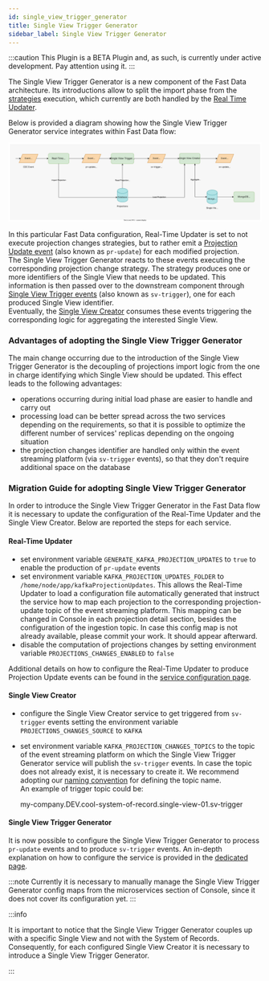 ```yaml
---
id: single_view_trigger_generator
title: Single View Trigger Generator
sidebar_label: Single View Trigger Generator
---
```


:::caution
This Plugin is a BETA Plugin and, as such, is currently under active development. Pay attention using it.
:::

The Single View Trigger Generator is a new component of the Fast Data architecture. Its introductions allow to split the import phase
from the [strategies](/fast_data/the_basics.md#strategies) execution, which currently are both handled by the [Real Time Updater](/fast_data/realtime_updater.md).

Below is provided a diagram showing how the Single View Trigger Generator service integrates within Fast Data flow:

![Fast data lifecycle with Single View Trigger Generator](img/svtg-fd-arch.svg)

In this particular Fast Data configuration, Real-Time Updater is set to not execute projection changes strategies, but to rather emit a [Projection Update event](/fast_data/inputs_and_outputs.md#projection-update) (also known as `pr-update`) for each modified projection.  
The Single View Trigger Generator reacts to these events executing the corresponding projection change strategy. The strategy produces one or more identifiers of the Single View that needs to be updated.
This information is then passed over to the downstream component through [Single View Trigger events](/fast_data/inputs_and_outputs.md#single-view-trigger) (also known as `sv-trigger`), one for each produced Single View identifier.  
Eventually, the [Single View Creator](/fast_data/single_view_creator.md) consumes these events triggering the corresponding logic for aggregating the interested Single View.

### Advantages of adopting the Single View Trigger Generator

The main change occurring due to the introduction of the Single View Trigger Generator is the decoupling of projections import logic from the one in charge identifying which Single View should be updated.
This effect leads to the following advantages:

- operations occurring during initial load phase are easier to handle and carry out
- processing load can be better spread across the two services depending on the requirements, so that it is possible to optimize the different number of services' replicas depending on the ongoing situation
- the projection changes identifier are handled only within the event streaming platform (via `sv-trigger` events), so that they don't require additional space on the database

### Migration Guide for adopting Single View Trigger Generator

In order to introduce the Single View Trigger Generator in the Fast Data flow it is necessary to update the configuration of the Real-Time Updater and the Single View Creator. Below are reported the steps for each service.

#### Real-Time Updater

- set environment variable `GENERATE_KAFKA_PROJECTION_UPDATES` to `true` to enable the production of `pr-update` events
- set environment variable `KAFKA_PROJECTION_UPDATES_FOLDER` to `/home/node/app/kafkaProjectionUpdates`. This allows the Real-Time Updater to load a configuration file automatically generated that instruct the service how to map each projection to the corresponding projection-update topic of the event streaming platform. This mapping can be changed in Console in each projection detail section, besides the configuration of the ingestion topic. In case this config map is not already available, please commit your work. It should appear afterward.
- disable the computation of projections changes by setting environment variable `PROJECTIONS_CHANGES_ENABLED` to `false`

Additional details on how to configure the Real-Time Updater to produce Projection Update events can be found in the [service configuration page](/fast_data/configuration/realtime_updater/common.md#kafka-projection-updates-configuration).

#### Single View Creator

- configure the Single View Creator service to get triggered from `sv-trigger` events setting the environment variable `PROJECTIONS_CHANGES_SOURCE` to `KAFKA`
- set environment variable `KAFKA_PROJECTION_CHANGES_TOPICS` to the topic of the event streaming platform on which the Single View Trigger Generator service will publish the `sv-trigger` events.
In case the topic does not already exist, it is necessary to create it. We recommend adopting our [naming convention](/fast_data/inputs_and_outputs.md#topic-naming-convention-2) for defining the topic name.  
An example of trigger topic could be:

    my-company.DEV.cool-system-of-record.single-view-01.sv-trigger

#### Single View Trigger Generator

It is now possible to configure the Single View Trigger Generator to process `pr-update` events and to produce `sv-trigger` events.
An in-depth explanation on how to configure the service is provided in the [dedicated page](/fast_data/configuration/single_view_trigger_generator.md).

:::note
Currently it is necessary to manually manage the Single View Trigger Generator config maps from the microservices section of Console, since it does not cover its configuration yet.
:::

:::info

It is important to notice that the Single View Trigger Generator couples up with a specific Single View and not with the System of Records. Consequently, for each configured Single View Creator it is necessary to introduce a Single View Trigger Generator.

:::
